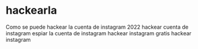 # hackearla
Como se puede hackear la cuenta de instagram 2022
hackear cuenta de instagram
espiar la cuenta de instagram
hackear instagram gratis
hackear instagram
